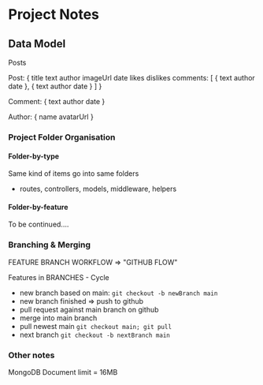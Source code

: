 # Project Notes


## Data Model

Posts

Post: {
  title
  text
  author
  imageUrl
  date
  likes
  dislikes
  comments: [
    {
      text
      author
      date
    },
    {
      text
      author
      date
    }
  ]
}

Comment: {
  text
  author
  date
}

Author: {
  name
  avatarUrl
}


### Project Folder Organisation

#### Folder-by-type

Same kind of items go into same folders
- routes, controllers, models, middleware, helpers

#### Folder-by-feature

To be continued....


### Branching & Merging

FEATURE BRANCH WORKFLOW => "GITHUB FLOW"

Features in BRANCHES - Cycle
- new branch based on main: `git checkout -b newBranch main`
- new branch finished => push to github
- pull request against main branch on github
- merge into main branch
- pull newest main `git checkout main; git pull`
- next branch `git checkout -b nextBranch main`


### Other notes

MongoDB Document limit = 16MB
